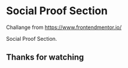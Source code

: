 # Social Proof Section

Challange from https://www.frontendmentor.io/ 

 Social Proof Section.

 

## Thanks for watching 
